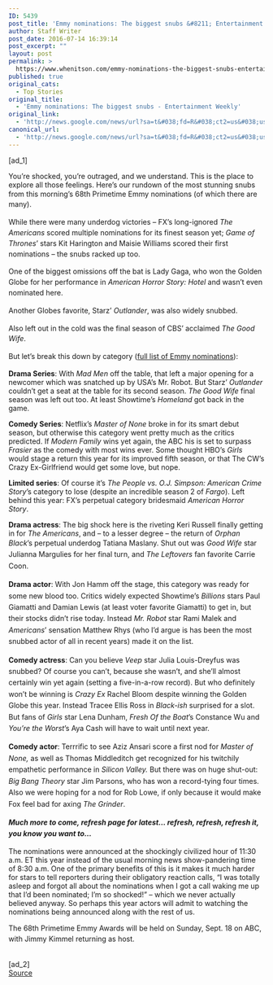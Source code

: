 ```yaml
---
ID: 5439
post_title: 'Emmy nominations: The biggest snubs &#8211; Entertainment Weekly'
author: Staff Writer
post_date: 2016-07-14 16:39:14
post_excerpt: ""
layout: post
permalink: >
  https://www.whenitson.com/emmy-nominations-the-biggest-snubs-entertainment-weekly/
published: true
original_cats:
  - Top Stories
original_title:
  - 'Emmy nominations: The biggest snubs - Entertainment Weekly'
original_link:
  - 'http://news.google.com/news/url?sa=t&#038;fd=R&#038;ct2=us&#038;usg=AFQjCNFrJEKYRvlgMCJf2Cj4VcDJcjes1g&#038;clid=c3a7d30bb8a4878e06b80cf16b898331&#038;cid=52779156786873&#038;ei=Dr-HV-iqHoOUhAHdnpqIBg&#038;url=http://www.ew.com/article/2016/07/14/emmy-nominations-snubs'
canonical_url:
  - 'http://news.google.com/news/url?sa=t&#038;fd=R&#038;ct2=us&#038;usg=AFQjCNFrJEKYRvlgMCJf2Cj4VcDJcjes1g&#038;clid=c3a7d30bb8a4878e06b80cf16b898331&#038;cid=52779156786873&#038;ei=Dr-HV-iqHoOUhAHdnpqIBg&#038;url=http://www.ew.com/article/2016/07/14/emmy-nominations-snubs'
---
```

 [ad_1]
<br><div readability="118.20097244733">
    <p>You’re shocked, you’re outraged, and we understand. This is the place to explore all those feelings. Here’s our rundown of the most stunning snubs from this morning’s <span style="line-height: 20.8px;">68th Primetime Emmy nominations (of which there are many). </span></p>
<p><span style="line-height: 20.8px;">While there were many underdog victories – FX’s long-ignored <em>The Americans</em> scored multiple nominations for its finest season yet; <em>Game of Thrones</em>’ stars Kit Harington and Maisie Williams scored their first nominations – the snubs racked up too. </span></p>
<p><span style="line-height: 20.8px;">One of the biggest omissions off the bat is Lady Gaga, who won the Golden Globe for her performance in <em>American Horror Story: Hotel</em> and wasn’t even nominated here. </span></p>
<p><span style="line-height: 20.8px;">Another Globes favorite, Starz’ <em>Outlander</em>, was also widely snubbed. </span></p>
<p><span style="line-height: 20.8px;">Also left out in the cold was the final season of CBS’ acclaimed <em>The Good Wife</em>. </span></p>
<p><span style="line-height: 20.8px;">But let’s break this down by category (</span><a href="http://www.ew.com/article/2016/07/14/emmys-nominations-2016" style="line-height: 20.8px;">full list of Emmy nominations</a>):</p>
<p><strong>Drama Series</strong>: With <em>Mad Men</em> off the table, that left a major opening for a newcomer which was snatched up by USA’s Mr. Robot. But Starz’ <em>Outlander</em> couldn’t get a seat at the table for its second season. <em>The Good Wife</em> final season was left out too. At least Showtime’s <em>Homeland</em> got back in the game. </p>
<p><strong>Comedy Series</strong>: Netflix’s <em>Master of None</em> broke in for its smart debut season, but otherwise this category went pretty much as the critics predicted. If <em>Modern Family</em> wins yet again, the ABC his is set to surpass <em>Frasier</em> as the comedy with most wins ever. Some thought HBO’s <em>Girls</em> would stage a return this year for its improved fifth season, or that The CW’s Crazy Ex-Girlfriend would get some love, but nope. </p>
<p><strong>Limited series</strong>: Of course it’s <em>The People vs. O.J. Simpson: American Crime Story</em>’s category to lose (despite an incredible season 2 of <em>Fargo</em>). Left behind this year: FX’s perpetual category bridesmaid <em>American Horror Story</em>. </p>
<p><strong>Drama actress</strong>: The big shock here is the riveting Keri Russell finally getting in for <em>The Americans</em>, and – to a lesser degree – the return of <em>Orphan Black</em>’s perpetual underdog Tatiana Maslany. Shut out was <span style="line-height: 1.6em;"><em>Good Wife</em> star Julianna Margulies for her final turn, and <em>The Leftovers</em> fan favorite Carrie Coon.</span></p>
<p><span style="line-height: 1.6em;"><strong>Drama actor</strong>: With Jon Hamm off the stage, this category was ready for some new blood too. Critics widely expected Showtime’s <em>Billions</em> stars </span><span style="line-height: 1.6em;">Paul Giamatti and Damian Lewis (at least voter favorite Giamatti) to get in, but their stocks didn’t rise today. Instead <em>Mr. Robot</em> star Rami Malek </span><span style="line-height: 1.6em;">and <em>Americans</em>’ sensation Matthew Rhys (who I’d argue is has been the most snubbed actor of all in recent years) made it on the list.</span></p>
<p><strong>Comedy actress</strong>: <span style="line-height: 1.6em;">Can you believe <em>Veep</em> star Julia Louis-Dreyfus was snubbed? Of course you can’t, because she wasn’t, and she’ll almost certainly win yet again (setting a five-in-a-row record). But who definitely won’t be winning is <em>Crazy Ex </em>Rachel Bloom despite winning the Golden Globe this year. Instead Tracee Ellis Ross in <em>Black-ish</em> surprised for a slot. But fans of <em>Girls</em> star Lena Dunham, <em>Fresh Of the Boat</em>’s Constance Wu and <em>You’re the Worst</em>’s Aya Cash will have to wait until next year.</span></p>
<p><span style="line-height: 1.6em;"><strong>Comedy actor</strong>: Terrrific to see Aziz Ansari score a first nod for <em>Master of None,</em> as well as Thomas Middleditch get recognized for his twitchily empathetic performance in <em>Silicon Valley. </em>But there was on huge shut-out: <em>Big Bang Theory</em> star Jim Parsons, who has won a record-tying four times. Also we were hoping for a nod for Rob Lowe, if only because it would make Fox feel bad for axing <em>The Grinder</em>. </span></p>
<p><em style="line-height: 1.6em;"><strong>Much more to come, refresh page for latest… refresh, refresh, refresh it, you know you want to… </strong></em></p>
<p>The nominations were announced at the shockingly civilized hour of 11:30 a.m. ET this year instead of the usual morning news show-pandering time of 8:30 a.m. One of the primary benefits of this is it makes it much harder for stars to tell reporters during their obligatory reaction calls, “I was totally asleep and forgot all about the nominations when I got a call waking me up that I’d been nominated; I’m so shocked!” – which we never actually believed anyway. So perhaps this year actors will admit to watching the nominations being announced along with the rest of us. </p>
<p><span style="line-height: 20.8px;">The 68th Primetime Emmy Awards will be held on Sunday, Sept. 18 on ABC, with Jimmy Kimmel returning as host.</span></p>
  </div>
<br>[ad_2]
<br><a href="http://news.google.com/news/url?sa=t&#038;fd=R&#038;ct2=us&#038;usg=AFQjCNFrJEKYRvlgMCJf2Cj4VcDJcjes1g&#038;clid=c3a7d30bb8a4878e06b80cf16b898331&#038;cid=52779156786873&#038;ei=Dr-HV-iqHoOUhAHdnpqIBg&#038;url=http://www.ew.com/article/2016/07/14/emmy-nominations-snubs">Source </a>